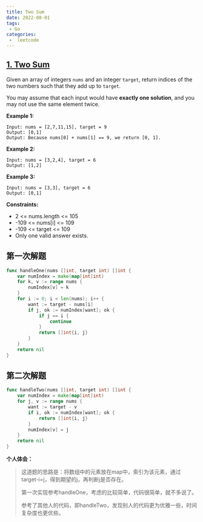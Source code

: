 ```yaml
---
title: Two Sum
date: 2022-08-01
tags:
 - Go
categories:
 -  leetcode
---
```


## [1. Two Sum](https://leetcode.com/problems/two-sum/)

Given an array of integers `nums` and an integer `target`, return indices of the two numbers such that they add up to `target`.

You may assume that each input would have **exactly one solution**, and you may not use the same element twice.

**Example 1:**

```
Input: nums = [2,7,11,15], target = 9
Output: [0,1]
Output: Because nums[0] + nums[1] == 9, we return [0, 1].
```

**Example 2:**

```
Input: nums = [3,2,4], target = 6
Output: [1,2]
```

**Example 3:**

```
Input: nums = [3,3], target = 6
Output: [0,1]
```

**Constraints:**

- 2 <= nums.length <= 105
- -109 <= nums[i] <= 109
- -109 <= target <= 109
- Only one valid answer exists.


## 第一次解题

```go
func handleOne(nums []int, target int) []int {
	var numIndex = make(map[int]int)
	for k, v := range nums {
		numIndex[v] = k
	}
	for i := 0; i < len(nums); i++ {
		want := target - nums[i]
		if j, ok := numIndex[want]; ok {
			if j == i {
				continue
			}
			return []int{i, j}
		}
	}
	return nil
}
```

## 第二次解题

```go
func handleTwo(nums []int, target int) []int {
	var numIndex = make(map[int]int)
	for j, v := range nums {
		want := target - v
		if i, ok := numIndex[want]; ok {
			return []int{i, j}
		}
		numIndex[v] = j
	}
	return nil
}
```


**个人体会：**

>这道题的思路是：将数组中的元素放在map中，索引为该元素，通过target-i=j，得到期望的j，再判断j是否存在。
>
>第一次实现参考handleOne，考虑的比较简单，代码很简单，就不多说了。
>
>参考了其他人的代码，即handleTwo，发现别人的代码更为优雅一些，时间复杂度也更优些。

